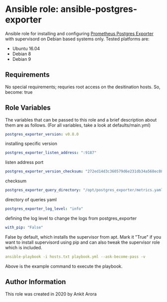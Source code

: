 # Ansible role: ansible-postgres-exporter

Ansible role for installing and configuring [Prometheus Postgres Exporter](https://github.com/wrouesnel/postgres_exporter) with supervisord on Debian based systems only. Tested platforms are:

* Ubuntu 16.04
* Debian 8
* Debian 9

Requirements
------------

No special requirements; requries root access on the desitination hosts. So, become: true

Role Variables
--------------

The variables that can be passed to this role and a brief description about them are as follows. (For all variables, take a look at defaults/main.yml)

```yaml
postgres_exporter_version: v0.8.0
```
installing specific version

```yaml
postgres_exporter_listen_address: ":9187"
```
listen address port

```yaml
postgres_exporter_version_checksum: "272ed14d3c360579d6e231db34a568ec08f61d2e163cf111e713929ffb6db3f5"
```
checksum

```yaml
postgres_exporter_query_directory: "/opt/postgres_exporter/metrics.yaml"
```
directory of queries yaml


```yaml
postgres_exporter_log_level: "info"
```
defining the log level to change the logs from postgres_exporter

```yaml
with_pip: "False"
```
False by default, which installs the supervisor from apt. Mark it "True" if you want to install supervisord using pip and can also tweak the supervisor role which is included.

```yaml
ansible-playbook -i hosts.txt playbook.yml --ask-become-pass -v
```
Above is the example command to execute the playbook.


Author Information
------------------

This role was created in 2020 by Ankit Arora
